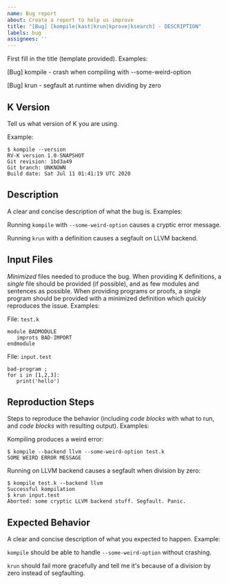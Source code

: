 ```yaml
---
name: Bug report
about: Create a report to help us improve
title: "[Bug] [kompile|kast|krun|kprove|ksearch] - DESCRIPTION"
labels: bug
assignees: ''
---
```


First fill in the title (template provided).
Examples:

[Bug] kompile - crash when compiling with --some-weird-option

[Bug] krun - segfault at runtime when dividing by zero

K Version
---------

Tell us what version of K you are using.

Example:

```
$ kompile --version
RV-K version 1.0-SNAPSHOT
Git revision: 1bd3a49
Git branch: UNKNOWN
Build date: Sat Jul 11 01:41:19 UTC 2020
```

Description
-----------

A clear and concise description of what the bug is.
Examples:

Running `kompile` with `--some-weird-option` causes a cryptic error message.

Running `krun` with a definition causes a segfault on LLVM backend.

Input Files
-----------

*Minimized* files needed to produce the bug.
When providing K definitions, a _single_ file should be provided (if possible), and as few modules and sentences as possible.
When providing programs or proofs, a _single_ program should be provided with a minimized definition which _quickly_ reproduces the issue.
Examples:

File: `test.k`

```
module BADMODULE
   improts BAD-IMPORT
endmodule
```

File: `input.test`

```
bad-program ;
for i in [1,2,3]:
   print('hello')
```

Reproduction Steps
------------------

Steps to reproduce the behavior (including _code blocks_ with what to run, and _code blocks_ with resulting output).
Examples:

Kompiling produces a weird error:

```
$ kompile --backend llvm --some-weird-option test.k
SOME WEIRD ERROR MESSAGE
```

Running on LLVM backend causes a segfault when division by zero:

```
$ kompile test.k --backend llvm
Successful kompilation
$ krun input.test
Aborted: some cryptic LLVM backend stuff. Segfault. Panic.
```

Expected Behavior
-----------------

A clear and concise description of what you expected to happen. Example:

`kompile` should be able to handle `--some-weird-option` without crashing.

`krun` should fail more gracefully and tell me it's because of a division by zero instead of segfaulting.
